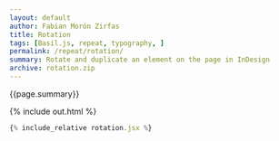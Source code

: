 ```yaml
---
layout: default
author: Fabian Morón Zirfas
title: Rotation
tags: [Basil.js, repeat, typography, ]
permalink: /repeat/rotation/
summary: Rotate and duplicate an element on the page in InDesign
archive: rotation.zip
---
```


<div class="hero">{{page.summary}}</div>

<!-- more -->

{% include out.html %}

```js
{% include_relative rotation.jsx %}
```




